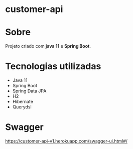 # customer-api

# Sobre
Projeto criado com <b>java 11</b> e <b>Spring Boot</b>.<br>

# Tecnologias utilizadas
* Java 11
* Spring Boot
* Spring Data JPA
* H2
* Hibernate
* Querydsl

# Swagger
https://customer-api-v1.herokuapp.com/swagger-ui.html#/
